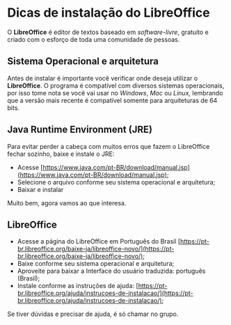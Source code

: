 # Dicas de instalação do LibreOffice

O __LibreOffice__ é editor de textos baseado em _software-livre_, gratuito e criado com o esforço de toda uma comunidade de pessoas.

## Sistema Operacional e arquitetura

Antes de instalar é importante você verificar onde deseja utilizar o __LibreOffice__. O programa é compatível com diversos sistemas operacionais, por isso tome nota se você vai usar no _Windows_, _Mac_ ou _Linux_, lembrando que a versão mais recente é compatível somente para arquiteturas de 64 bits.

## Java Runtime Environment (JRE)

Para evitar perder a cabeça com muitos erros que fazem o LibreOffice fechar sozinho, baixe e instale o JRE:

- Acesse [https://www.java.com/pt-BR/download/manual.jsp](https://www.java.com/pt-BR/download/manual.jsp);
- Selecione o arquivo conforme seu sistema operacional e arquitetura;
- Baixar e instalar

Muito bem, agora vamos ao que interesa.

## LibreOffice

- Acesse a página do LibreOffice em Português do Brasil [https://pt-br.libreoffice.org/baixe-ja/libreoffice-novo/](https://pt-br.libreoffice.org/baixe-ja/libreoffice-novo/);
- Baixe conforme seu sistema operacional e arquitetura;
- Aproveite para baixar a Interface do usuário traduzida: português (Brasil);
- Instale conforme as instruções de ajuda: [https://pt-br.libreoffice.org/ajuda/instrucoes-de-instalacao/](https://pt-br.libreoffice.org/ajuda/instrucoes-de-instalacao/);

Se tiver dúvidas e precisar de ajuda, é só chamar no grupo.
